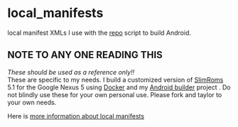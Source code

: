 local_manifests
===============

local manifest XMLs I use with the [repo](https://source.android.com/source/using-repo.html) script to build Android.  

NOTE TO ANY ONE READING THIS
----------------------------

*These should be used as a reference only!!*  
These are specific to my needs.  I build a customized version of [SlimRoms](https://github.com/SlimRoms/platform_manifest) 5.1 for the Google Nexus 5 using [Docker](https://www.docker.com) and my [Android builder](https://github.com/Thrilleratplay/docker-android-builder) project . Do not blindly use these for your own personal use.  Please fork and taylor to your own needs.  

Here is [more information about local manifests](http://xda-university.com/as-a-developer/local_manifests-cookbook) 
